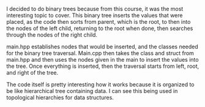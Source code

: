 I decided to do binary trees because from this course, it was the most interesting topic to cover. This binary tree inserts the values that were placed, as the code then sorts from parent, which is the root, to then into the nodes of the left child, returning to the root when done, then searches through the nodes of the right child. 

main.hpp establishes nodes that would be inserted, and the classes needed for the binary tree traversal. Main.cpp then takes the class and struct from main.hpp and then uses the nodes given in the main to insert the values into the tree. Once everything is inserted, then the traversal starts from left, root, and right of the tree.

The code itself is pretty interesting how it works because it is organized to be like hierarchical tree containing data. I can see this being used in topological hierarchies for data structures.